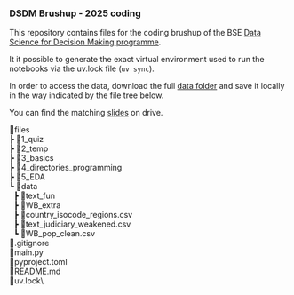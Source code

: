 ### DSDM Brushup - 2025 coding

This repository contains files for the coding brushup of the BSE [Data Science for Decision Making programme](https://bse.eu/masters-degrees/data-science/data-science-decision-making). 

It it possible to generate the exact virtual environment used to run the notebooks via the uv.lock file (`uv sync`).

In order to access the data, download the full [data folder](https://drive.google.com/drive/folders/1v5LPtVH3DDpu4Hj3Df7W8VfqMpqCFtiF?usp=drive_link) and save it locally in the way indicated by the file tree below.

You can find the matching [slides](https://drive.google.com/drive/folders/1mcjGxhuuWn0QhBGkHkn8kaV_63d1a4S5?usp=sharing) on drive.

📂files\
┣ 📂1_quiz\
┣ 📂2_temp\
┣ 📂3_basics\
┣ 📂4_directories_programming\
┣ 📂5_EDA\
┗ 📂data\
&nbsp;&nbsp;┣ 📂text_fun\
&nbsp;&nbsp;┣ 📂WB_extra\
&nbsp;&nbsp;┣ 📜country_isocode_regions.csv\
&nbsp;&nbsp;┣ 📜text_judiciary_weakened.csv\
&nbsp;&nbsp;┗ 📜WB_pop_clean.csv\
📜.gitignore\
📜main.py\
📜pyproject.toml\
📜README.md\
📜uv.lock\

